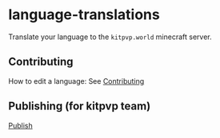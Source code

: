 # language-translations

Translate your language to the `kitpvp.world` minecraft server. 

## Contributing
How to edit a language: See [Contributing](CONTRIBUTING.md)

## Publishing (for kitpvp team)
[Publish](https://github.com/KitPVP-World/language-translations/actions/manual?workflow=.github%2Fworkflows%2Fpublish.yml)
